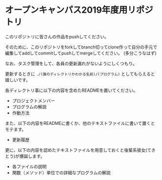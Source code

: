 オープンキャンパス2019年度用リポジトリ
========

このリポジトリに皆さんの作品をpushしてください。

そのために、このリポジトリをforkしてbranch切ってclone作って自分の手元で編集してaddしてcommitしてpushしてmergeしてください。
(多分こうなはず)

なお、タスク管理をして、各員の更新漏れがないようにしくつもり。

更新するときに  `./(誰のディレクトリかわかる名前)/(プログラム)`  としてもらえると嬉しいです。  

各ディレクトリ事に以下の内容を含めたREADMEを置いてください。
- プロジェクトメンバー
- プログラムの解説
- 作動方法

また、以下の内容をREADMEに書くか、他のテキストファイルに書いて置くとモテます。
- 更新履歴

更に、以下の内容を認めたテキストファイルを用意しておくと後輩系彼女(てきとう)が爆誕します。
- 各ファイルの説明
- 関数（メソッド）単位での詳細なプログラムの解説

